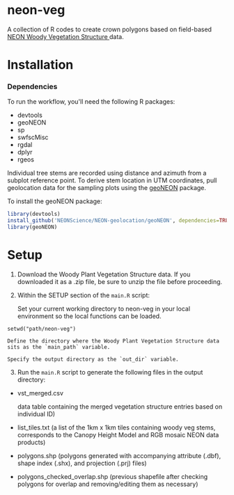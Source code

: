 neon-veg
================

A collection of R codes to create crown polygons based on field-based [NEON Woody Vegetation Structure 
](http://data.neonscience.org/api/v0/documents/NEON_vegStructure_userGuide_vA) data.

Installation
================

### Dependencies

To run the workflow, you'll need the following R packages:

-   devtools
-	geoNEON
-	sp
-	swfscMisc
-	rgdal
-	dplyr
- 	rgeos

Individual tree stems are recorded using distance and azimuth from a subplot reference point. To derive stem location in UTM coordinates, pull geolocation data for the sampling plots using the [geoNEON](https://github.com/NEONScience/NEON-geolocation/tree/master/geoNEON)  package.

To install the geoNEON package: 

``` r
library(devtools)
install_github('NEONScience/NEON-geolocation/geoNEON', dependencies=TRUE)
library(geoNEON)
```

Setup
================

1. Download the Woody Plant Vegetation Structure data. If you downloaded it as a .zip file, be sure to unzip the file before proceeding. 


2. Within the SETUP section of the `main.R` script: 

	Set your current working directory to neon-veg in your local environment so the local functions can be loaded. 

```{r}
setwd("path/neon-veg")
```


	Define the directory where the Woody Plant Vegetation Structure data sits as the `main_path` variable. 

	Specify the output directory as the `out_dir` variable.

3. Run the `main.R` script to generate the following files in the output directory: 

- 	vst_merged.csv 

	data table containing the merged vegetation structure entries based on individual ID)
	 
-	list_tiles.txt (a list of the 1km x 1km tiles containing woody veg stems, corresponds to the Canopy Height Model and RGB mosaic NEON data products)
-	polygons.shp (polygons generated with accompanying attribute (.dbf), shape index (.shx), and projection (.prj) files) 
-	polygons_checked_overlap.shp (previous shapefile after checking polygons for overlap and removing/editing them as necessary)